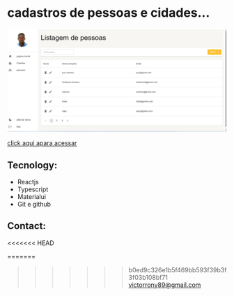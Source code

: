 # cadastros de pessoas e cidades...

![preview](./.github/preview.png)

[click aqui apara acessar](https://victorrony.github.io/materialui-typescript/)

## Tecnology:

- Reactjs
- Typescript
- Materialui
- Git e github

## Contact:
<<<<<<< HEAD

=======
>>>>>>> b0ed9c326e1b5f469bb593f39b3f3f03b108bf71
victorrony89@gmail.com
